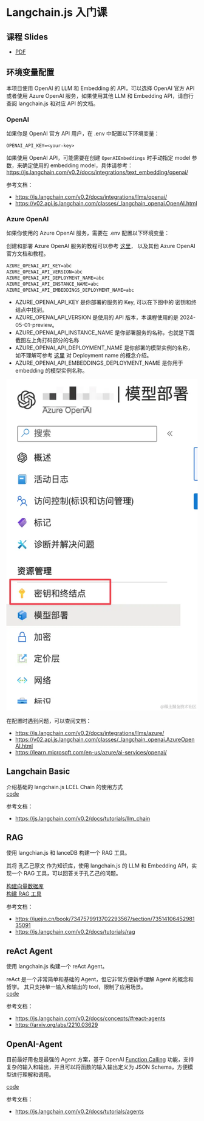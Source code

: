 # Langchain.js 入门课

## 课程 Slides

- [PDF](./docs/llm-course.pdf)

## 环境变量配置

本项目使用 OpenAI 的 LLM 和 Embedding 的 API，可以选择 OpenAI 官方 API 或者使用 Azure OpenAI 服务，如果使用其他 LLM 和 Embedding API，请自行查阅 langchain.js 和对应 API 的文档。

### OpenAI

如果你是 OpenAI 官方 API 用户，在 .env 中配置以下环境变量：

```shell
OPENAI_API_KEY=<your-key>
```

如果使用 OpenAI API，可能需要在创建 `OpenAIEmbeddings` 时手动指定 model 参数，来确定使用的 embedding model，具体请参考：https://js.langchain.com/v0.2/docs/integrations/text_embedding/openai/

参考文档：

- https://js.langchain.com/v0.2/docs/integrations/llms/openai/
- https://v02.api.js.langchain.com/classes/_langchain_openai.OpenAI.html

### Azure OpenAI

如果你使用的 Azure OpenAI 服务，需要在 .env 配置以下环境变量：

创建和部署 Azure OpenAI 服务的教程可以参考 [这里](https://learn.microsoft.com/en-us/azure/ai-services/openai/how-to/create-resource?pivots=web-portal)， 以及其他 Azure OpenAI 官方文档和教程。

```shell
AZURE_OPENAI_API_KEY=abc
AZURE_OPENAI_API_VERSION=abc
AZURE_OPENAI_API_DEPLOYMENT_NAME=abc
AZURE_OPENAI_API_INSTANCE_NAME=abc
AZURE_OPENAI_API_EMBEDDINGS_DEPLOYMENT_NAME=abc
```

- AZURE_OPENAI_API_KEY 是你部署的服务的 Key, 可以在下图中的 密钥和终结点中找到。
- AZURE_OPENAI_API_VERSION 是使用的 API 版本，本课程使用的是 2024-05-01-preview。
- AZURE_OPENAI_API_INSTANCE_NAME 是你部署服务的名称，也就是下面截图左上角打码部分的名称
- AZURE_OPENAI_API_DEPLOYMENT_NAME 是你部署的模型实例的名称，如不理解可参考 [这里](https://learn.microsoft.com/en-us/azure/ai-services/openai/how-to/create-resource?pivots=web-portal#deploy-a-model) 对 Deployment name 的概念介绍。
- AZURE_OPENAI_API_EMBEDDINGS_DEPLOYMENT_NAME 是你用于 embedding 的模型实例名称。

![Azure OpenAI](./assets/aoai.png)

在配置时遇到问题，可以查阅文档：

- https://js.langchain.com/v0.2/docs/integrations/llms/azure/
- https://v02.api.js.langchain.com/classes/_langchain_openai.AzureOpenAI.html
- https://learn.microsoft.com/en-us/azure/ai-services/openai/

## Langchain Basic

介绍基础的 langchain.js LCEL Chain 的使用方式  
[code](./Langchain-Basic/index.js)

参考文档：

- https://js.langchain.com/v0.2/docs/tutorials/llm_chain

## RAG

使用 langchian.js 和 lanceDB 构建一个 RAG 工具。

其将 孔乙己原文 作为知识库，使用 langchain.js 的 LLM 和 Embedding API，实现一个 RAG 工具，可以回答关于孔乙己的问题。

[构建向量数据库](./RAG/load-and-store-data.js)  
[构建 RAG 工具](./RAG/index.js)

参考文档：

- https://juejin.cn/book/7347579913702293567/section/7351410645298135091
- https://js.langchain.com/v0.2/docs/tutorials/rag

## reAct Agent

使用 langchain.js 构建一个 reAct Agent。

reAct 是一个非常简单和基础的 Agent，但它非常方便新手理解 Agent 的概念和哲学。 其只支持单一输入和输出的 tool，限制了应用场景。  
[code](./reAct/index.js)

参考文档：

- https://js.langchain.com/v0.2/docs/concepts/#react-agents
- https://arxiv.org/abs/2210.03629

## OpenAI-Agent

目前最好用也是最强的 Agent 方案，基于 OpenAI [Function Calling](https://platform.openai.com/docs/guides/function-calling) 功能，支持复杂的输入和输出，并且可以将函数的输入输出定义为 JSON Schema，方便模型进行理解和调用。

[code](./OpenAI-Agent/index.js)

参考文档：

- https://js.langchain.com/v0.2/docs/tutorials/agents
